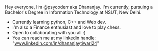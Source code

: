 Hey everyone, I’m @psycoderr aka Dhananjay. I'm currently, pursuing a Bachelor's Degree in Information Technology at NSUT, New Delhi. 

- Currently learning python, C++ and Web dev.
- I'm also a Finance enthusiast and love to play chess. 
- Open to collaborating with you all :)
- You can reach me at my linkedin handle: "www.linkedin.com/in/dhananjaytiwari24"




<!---
psycoderr/psycoderr is a ✨ special ✨ repository because its `README.md` (this file) appears on your GitHub profile.
You can click the Preview link to take a look at your changes.
--->
